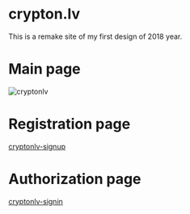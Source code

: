 # crypton.lv
This is a remake site of my first design of 2018 year.
# Main page
![cryptonlv](https://github.com/yuuhakobe/crypton.lv/blob/main/github-img/cryptonlv.jpg)
# Registration page
[cryptonlv-signup](https://github.com/yuuhakobe/crypton.lv/blob/main/github-img/cryptonlv-signup.jpg)
# Authorization page
[cryptonlv-signin](https://github.com/yuuhakobe/crypton.lv/blob/main/github-img/cryptonlv-signin.jpg)
